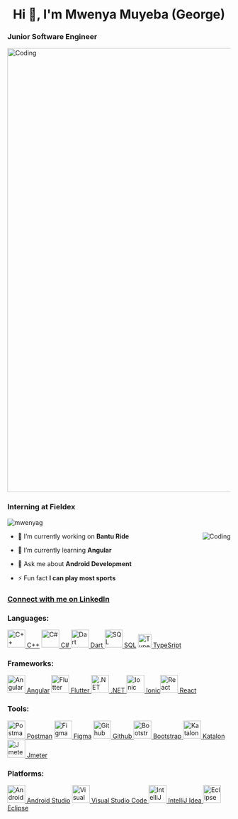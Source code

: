 <h1 align="center"> Hi 👋, I'm Mwenya Muyeba (George)</h1>
<h3 align="left">Junior Software Engineer</h3>

<img align="center" alt="Coding"  width="1000" src="https://user-images.githubusercontent.com/74038190/212284158-e840e285-664b-44d7-b79b-e264b5e54825.gif" >

<h3 align="left">Interning at Fieldex</h3>

<p align="left"> <img src="https://komarev.com/ghpvc/?username=mwenyag&label=Profile%20views&color=0e75b6&style=flat" alt="mwenyag"/> </p>
<img align="right" alt="Coding" src="https://user-images.githubusercontent.com/74038190/213866269-5d00981c-7c98-46d7-8a8e-16f462f15227.gif" >


- 🔭 I’m currently working on **Bantu Ride**

- 🌱 I’m currently learning **Angular**

- 💬 Ask me about **Android Development**

- ⚡ Fun fact **I can play most sports**

<h3 align="left"> <a href="https://www.linkedin.com/in/mwenya-muyeba-8599ba222">Connect with me on LinkedIn</a> </h3>


<h3 align="left">Languages:</h3>
<a href="#" target="_blank" rel="noreferrer">
<img src="https://cdn.jsdelivr.net/gh/devicons/devicon@latest/icons/cplusplus/cplusplus-original.svg" alt="C++" width="40" height="40"/> C++</a> <a href="#" target="_blank" rel="noreferrer"><img src="https://cdn.jsdelivr.net/gh/devicons/devicon@latest/icons/csharp/csharp-original.svg" alt="C#" width="40" height="40"/> C#</a><a href="#" target="_blank" rel="noreferrer">
<img src="https://cdn.jsdelivr.net/gh/devicons/devicon@latest/icons/dart/dart-original.svg" alt="Dart" width="40" height="40"/> Dart</a><a href="#" target="_blank" rel="noreferrer">
<img src="https://cdn.jsdelivr.net/gh/devicons/devicon@latest/icons/azuresqldatabase/azuresqldatabase-original.svg" alt="SQL" width="40" height="40"/> SQL</a> <a href="#" target="_blank" rel="noreferrer"><img src="https://cdn.jsdelivr.net/gh/devicons/devicon@latest/icons/typescript/typescript-original.svg" alt="TypeSript" width="30" height="30"/>  TypeSript</a>



<h3 align="left">Frameworks:</h3>
<a href="https://flutter.dev" target="_blank" rel="noreferrer">
<img src="https://cdn.jsdelivr.net/gh/devicons/devicon@latest/icons/angular/angular-original.svg" alt="Angular" width="40" height="40"/> Angular</a> <a href="#" target="_blank" rel="noreferrer"><img src="https://cdn.jsdelivr.net/gh/devicons/devicon@latest/icons/flutter/flutter-plain.svg" alt="Flutter" width="40" height="40"/> Flutter</a><a href="#" target="_blank" rel="noreferrer">
<img src="https://cdn.jsdelivr.net/gh/devicons/devicon@latest/icons/dot-net/dot-net-plain.svg" alt=".NET" width="40" height="40"/> .NET</a><a href="#" target="_blank" rel="noreferrer">
<img src="https://cdn.jsdelivr.net/gh/devicons/devicon@latest/icons/ionic/ionic-original-wordmark.svg" alt="Ionic" width="40" height="40"/> Ionic</a><a href="#" target="_blank" rel="noreferrer"><img src="https://cdn.jsdelivr.net/gh/devicons/devicon@latest/icons/react/react-original.svg" alt="React" width="40" height="40"/> React</a>


 
<h3 align="left">Tools:</h3>
<a href="https://flutter.dev" target="_blank" rel="noreferrer">
<img src="https://cdn.jsdelivr.net/gh/devicons/devicon@latest/icons/postman/postman-original.svg" alt="Postman" width="40" height="40"/> Postman</a> <a href="https://flutter.dev" target="_blank" rel="noreferrer">
<img src="https://cdn.jsdelivr.net/gh/devicons/devicon@latest/icons/figma/figma-original.svg" alt="Figma" width="40" height="40"/> Figma</a> <a href="#" target="_blank" rel="noreferrer"><img src="https://cdn.jsdelivr.net/gh/devicons/devicon@latest/icons/github/github-original.svg" alt="Github" width="40" height="40"/> Github</a><a href="#" target="_blank" rel="noreferrer">
<img src="https://cdn.jsdelivr.net/gh/devicons/devicon@latest/icons/bootstrap/bootstrap-original.svg" alt="Bootstrap" width="40" height="40"/> Bootstrap</a><a href="#" target="_blank" rel="noreferrer">
<img src="https://cdn.jsdelivr.net/gh/devicons/devicon@latest/icons/android/android-original.svg" alt="Katalon" width="40" height="40"/> Katalon</a><a href="#" target="_blank" rel="noreferrer"><img src="https://www.svgrepo.com/show/329945/apachejmeter.svg" alt="Jmeter" width="40" height="40"/> Jmeter</a>

<h3 align="left">Platforms:</h3>
<a href="https://flutter.dev" target="_blank" rel="noreferrer">
<img src="https://cdn.jsdelivr.net/gh/devicons/devicon@latest/icons/androidstudio/androidstudio-original.svg" alt="Android Studio" width="40" height="40"/> Android Studio</a> <a href="#" target="_blank" rel="noreferrer"><img src="https://cdn.jsdelivr.net/gh/devicons/devicon@latest/icons/vscode/vscode-original.svg" alt="Visual Studio Code" width="40" height="40"/> Visual Studio Code</a><a href="#" target="_blank" rel="noreferrer">
<img src="https://cdn.jsdelivr.net/gh/devicons/devicon@latest/icons/intellij/intellij-original.svg" alt=" IntelliJ Idea" width="40" height="40"/>  IntelliJ Idea</a><a href="#" target="_blank" rel="noreferrer">
<img src="https://cdn.jsdelivr.net/gh/devicons/devicon@latest/icons/eclipse/eclipse-original.svg" alt="Eclipse" width="40" height="40"/> Eclipse</a>
